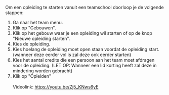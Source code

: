 Om een opleiding te starten vanuit een teamschool doorloop je de volgende stappen:<br/>

1. Ga naar het team menu.
2. Klik op "Gebouwen".
3. Klik op het gebouw waar je een opleiding wil starten of op de knop "Nieuwe opleiding starten".
4. Kies de opleiding.
5. Kies hoelang de opleiding moet open staan voordat de opleiding start. (wanneer deze eerder vol is zal deze ook eerder starten)
6. Kies het aantal credits die een persoon aan het team moet afdragen voor de opleiding. (LET OP: Wanneer een lid korting heeft zal deze in mindering worden gebracht)
7. Klik op "Opleiden"
<br/><br/>
Videolink: https://youtu.be/Zj5_KNws6yE
